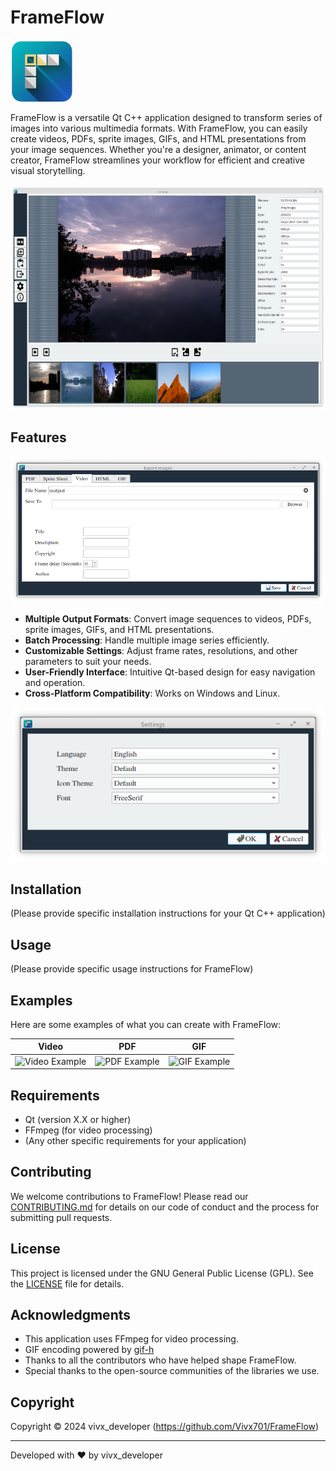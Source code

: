 # FrameFlow

![FrameFlow Logo](Src/Resources/Icons/FrameFlow_100px.png)

FrameFlow is a versatile Qt C++ application designed to transform series of images into various multimedia formats. With FrameFlow, you can easily create videos, PDFs, sprite images, GIFs, and HTML presentations from your image sequences. Whether you're a designer, animator, or content creator, FrameFlow streamlines your workflow for efficient and creative visual storytelling.


<img src="https://github.com/Vivx701/FrameFlow/blob/Development/Screenshots/mainwindow.png" width="640" height="360" alt="FrameFlow mainwindow">

## Features

![FrameFlow Features](Screenshots/export.png)

- **Multiple Output Formats**: Convert image sequences to videos, PDFs, sprite images, GIFs, and HTML presentations.
- **Batch Processing**: Handle multiple image series efficiently.
- **Customizable Settings**: Adjust frame rates, resolutions, and other parameters to suit your needs.
- **User-Friendly Interface**: Intuitive Qt-based design for easy navigation and operation.
- **Cross-Platform Compatibility**: Works on Windows and Linux.


![FrameFlow Settings](Screenshots/settings.png)

## Installation

(Please provide specific installation instructions for your Qt C++ application)

## Usage



(Please provide specific usage instructions for FrameFlow)

## Examples

Here are some examples of what you can create with FrameFlow:

| Video | PDF | GIF |
|:-----:|:---:|:---:|
| ![Video Example](path/to/video-example.png) | ![PDF Example](path/to/pdf-example.png) | ![GIF Example](path/to/gif-example.gif) |

## Requirements

- Qt (version X.X or higher)
- FFmpeg (for video processing)
- (Any other specific requirements for your application)

## Contributing

We welcome contributions to FrameFlow! Please read our [CONTRIBUTING.md](CONTRIBUTING.md) for details on our code of conduct and the process for submitting pull requests.

## License

This project is licensed under the GNU General Public License (GPL). See the [LICENSE](LICENSE) file for details.

## Acknowledgments

- This application uses FFmpeg for video processing.
- GIF encoding powered by [gif-h](https://github.com/charlietangora/gif-h)
- Thanks to all the contributors who have helped shape FrameFlow.
- Special thanks to the open-source communities of the libraries we use.

## Copyright

Copyright © 2024 vivx_developer (https://github.com/Vivx701/FrameFlow)

---

Developed with ❤️ by vivx_developer

